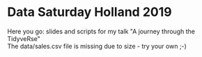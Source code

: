 # Data Saturday Holland 2019

Here you go: slides and scripts for my talk "A journey through the TidyveRse"  
The data/sales.csv file is missing due to size - try your own ;-)
